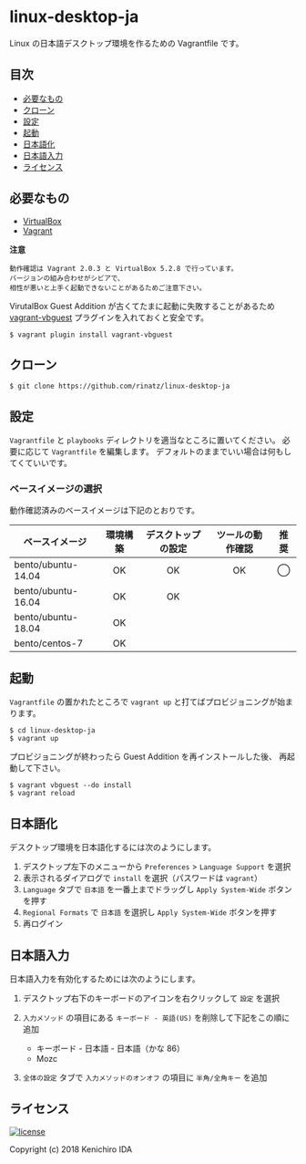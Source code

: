 # linux-desktop-ja

Linux の日本語デスクトップ環境を作るための Vagrantfile です。

## 目次

- [必要なもの](#必要なもの)
- [クローン](#クローン)
- [設定](#設定)
- [起動](#起動)
- [日本語化](#日本語化)
- [日本語入力](#日本語入力)
- [ライセンス](#ライセンス)

## 必要なもの

- [VirtualBox]
- [Vagrant]

[VirtualBox]: https://www.virtualbox.org/
[Vagrant]: https://www.vagrantup.com/

**注意**

    動作確認は Vagrant 2.0.3 と VirtualBox 5.2.8 で行っています。
    バージョンの組み合わせがシビアで、
    相性が悪いと上手く起動できないことがあるためご注意下さい。

VirutalBox Guest Addition が古くてたまに起動に失敗することがあるため
[vagrant-vbguest] プラグインを入れておくと安全です。

    $ vagrant plugin install vagrant-vbguest

[vagrant-vbguest]: https://github.com/dotless-de/vagrant-vbguest

## クローン

    $ git clone https://github.com/rinatz/linux-desktop-ja

## 設定

`Vagrantfile` と `playbooks` ディレクトリを適当なところに置いてください。
必要に応じて `Vagrantfile` を編集します。
デフォルトのままでいい場合は何もしてくていいです。

### ベースイメージの選択

動作確認済みのベースイメージは下記のとおりです。

| ベースイメージ     | 環境構築 | デスクトップの設定 | ツールの動作確認 | 推奨 |
|--------------------|:--------:|:------------------:|:----------------:|:----:|
| bento/ubuntu-14.04 | OK       | OK                 | OK               | ◯   |
| bento/ubuntu-16.04 | OK       | OK                 |                  |      |
| bento/ubuntu-18.04 | OK       |                    |                  |      |
| bento/centos-7     | OK       |                    |                  |      |

## 起動

`Vagrantfile` の置かれたところで `vagrant up` と打てばプロビジョニングが始まります。

    $ cd linux-desktop-ja
    $ vagrant up

プロビジョニングが終わったら Guest Addition を再インストールした後、
再起動して下さい。

    $ vagrant vbguest --do install
    $ vagrant reload

## 日本語化

デスクトップ環境を日本語化するには次のようにします。

1. デスクトップ左下のメニューから `Preferences` > `Language Support` を選択
1. 表示されるダイアログで `install` を選択（パスワードは `vagrant`）
1. `Language` タブで `日本語` を一番上までドラッグし `Apply System-Wide` ボタンを押す
1. `Regional Formats` で `日本語` を選択し `Apply System-Wide` ボタンを押す
1. 再ログイン

## 日本語入力

日本語入力を有効化するためには次のようにします。

1. デスクトップ右下のキーボードのアイコンを右クリックして `設定` を選択
1. `入力メソッド` の項目にある `キーボード - 英語(US)` を削除して下記をこの順に追加

    - キーボード - 日本語 - 日本語（かな 86）
    - Mozc

1. `全体の設定` タブで `入力メソッドのオンオフ` の項目に `半角/全角キー` を追加

## ライセンス

[![license](https://img.shields.io/github/license/rinatz/ubuntu-desktop-ja.svg)](LICENSE)

Copyright (c) 2018 Kenichiro IDA
